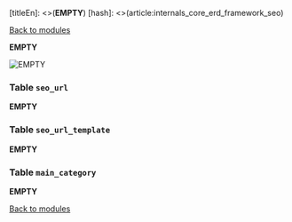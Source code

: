 [titleEn]: <>(__EMPTY__)
[hash]: <>(article:internals_core_erd_framework_seo)

[Back to modules](./../10-modules.md)

__EMPTY__

![__EMPTY__](./dist/erd-shopware-core-framework-seo.png)


### Table `seo_url`

__EMPTY__


### Table `seo_url_template`

__EMPTY__


### Table `main_category`

__EMPTY__


[Back to modules](./../10-modules.md)
